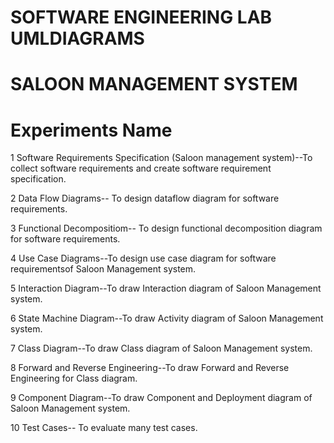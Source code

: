 # SOFTWARE ENGINEERING LAB UMLDIAGRAMS

# SALOON MANAGEMENT SYSTEM
# Experiments   Name
   1                Software Requirements Specification (Saloon management system)--To collect software requirements and create software requirement specification.
   
 
   2                Data Flow Diagrams-- To design dataflow diagram for software requirements.
   
   3                Functional Decompositiom-- To design functional decomposition diagram for software requirements.
   
   4                Use Case Diagrams--To design use case diagram for software requirementsof Saloon Management system.
   
   5                Interaction Diagram--To draw Interaction diagram of Saloon Management system.
   
   6                State Machine Diagram--To draw Activity diagram of Saloon Management system.
   
   7                Class Diagram--To draw Class diagram of Saloon Management system.
   
   8                Forward and Reverse Engineering--To draw Forward and Reverse Engineering for Class diagram.
   
   9                Component Diagram--To draw Component and Deployment diagram of Saloon Management system.
   
   10               Test Cases-- To evaluate many test cases.

